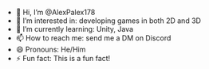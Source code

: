 - 👋 Hi, I’m @AlexPalex178
- 👀 I’m interested in: developing games in both 2D and 3D
- 🌱 I’m currently learning: Unity, Java
- 📫 How to reach me: send me a DM on Discord
- 😄 Pronouns: He/Him
- ⚡ Fun fact: This is a fun fact!

<!---
AlexPalex178/AlexPalex178 is a ✨ special ✨ repository because its `README.md` (this file) appears on your GitHub profile.
You can click the Preview link to take a look at your changes.
--->

